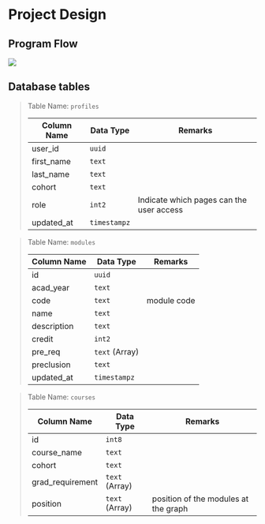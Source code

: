 # Project Design

## Program Flow
<img src="https://docs.google.com/drawings/d/e/2PACX-1vQamgQyQ7oZyEviaxv7FyfYWDPkXb1y1xG97Mu0VX3bFAPHFyPpA9eYhw9D_LpexOsuIqnteNDkxnor/pub?w=960&amp;h=720">

## Database tables

> Table Name: `profiles`
> 
> | Column Name | Data Type | Remarks |
> | --- | --- | --- |
> | user_id | `uuid` |
> | first_name | `text` |
> | last_name | `text` |
> | cohort | `text` |
> | role | `int2` | Indicate which pages can the user access |
> | updated_at | `timestampz` |

> Table Name: `modules`
> 
> | Column Name | Data Type | Remarks |
> | --- | --- | --- |
> | id | `uuid` |
> | acad_year | `text` |
> | code | `text` | module code |
> | name | `text` |
> | description | `text` |
> | credit | `int2` |
> | pre_req | `text` (Array) |
> | preclusion | `text` |
> | updated_at | `timestampz` |

> Table Name: `courses`
> 
> | Column Name | Data Type | Remarks |
> | --- | --- | --- |
> | id | `int8` |
> | course_name | `text` |
> | cohort | `text` |
> | grad_requirement | `text` (Array) |
> | position | `text` (Array) | position of the modules at the graph |

